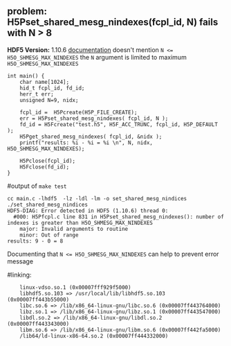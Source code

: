 ## problem: H5Pset_shared_mesg_nindexes(fcpl_id, N) fails with N > 8  
**HDF5 Version:** 1.10.6
[documentation](https://support.hdfgroup.org/HDF5/doc/RM/RM_H5P.html#Property-SetSharedMesgNIndexes) doesn't mention 
`N <= H5O_SHMESG_MAX_NINDEXES` the `N` argument is limited to maximum `H5O_SHMESG_MAX_NINDEXES`

```
int main() {
	char name[1024];
	hid_t fcpl_id, fd_id;
	herr_t err;
	unsigned N=9, nidx;

	fcpl_id =  H5Pcreate(H5P_FILE_CREATE);
	err = H5Pset_shared_mesg_nindexes( fcpl_id, N );
	fd_id = H5Fcreate("test.h5", H5F_ACC_TRUNC, fcpl_id, H5P_DEFAULT );
	H5Pget_shared_mesg_nindexes( fcpl_id, &nidx );
	printf("results: %i - %i = %i \n", N, nidx, H5O_SHMESG_MAX_NINDEXES);

	H5Pclose(fcpl_id);
	H5Fclose(fd_id);
}
```

#output of `make test`
```
cc main.c -lhdf5  -lz -ldl -lm -o set_shared_mesg_nindices	
./set_shared_mesg_nindices
HDF5-DIAG: Error detected in HDF5 (1.10.6) thread 0:
  #000: H5Pfcpl.c line 831 in H5Pset_shared_mesg_nindexes(): number of indexes is greater than H5O_SHMESG_MAX_NINDEXES
    major: Invalid arguments to routine
    minor: Out of range
results: 9 - 0 = 8
```
Documenting that `N <= H5O_SHMESG_MAX_NINDEXES` can help to prevent error message

#linking:
```
	linux-vdso.so.1 (0x00007fff929f5000)
	libhdf5.so.103 => /usr/local/lib/libhdf5.so.103 (0x00007ff443b55000)
	libc.so.6 => /lib/x86_64-linux-gnu/libc.so.6 (0x00007ff443764000)
	libz.so.1 => /lib/x86_64-linux-gnu/libz.so.1 (0x00007ff443547000)
	libdl.so.2 => /lib/x86_64-linux-gnu/libdl.so.2 (0x00007ff443343000)
	libm.so.6 => /lib/x86_64-linux-gnu/libm.so.6 (0x00007ff442fa5000)
	/lib64/ld-linux-x86-64.so.2 (0x00007ff444332000)
```


